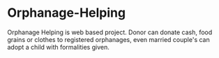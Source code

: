 # Orphanage-Helping
Orphanage Helping is web based project. Donor can donate cash, food grains or clothes to registered orphanages, even married couple's can adopt a child with formalities given.
